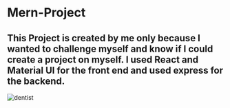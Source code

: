 # Mern-Project
## This Project is created by me only because I wanted to challenge myself and know if I could create a project on myself. I used React and Material UI for the front end and used express for the backend. 

![dentist](https://github.com/MaramNaqeeb/Mern-Project/assets/111737471/0fd409ee-b6ab-40fb-8768-657a42a6529f)
